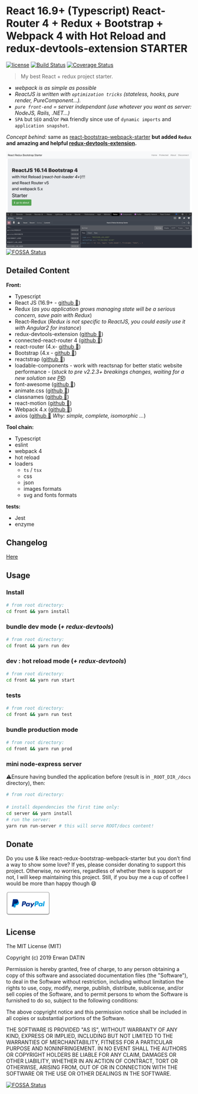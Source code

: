 # React 16.9+ (Typescript) React-Router 4 + Redux + Bootstrap + Webpack 4 with Hot Reload and redux-devtools-extension STARTER

[![license](https://img.shields.io/github/license/mashape/apistatus.svg?maxAge=2592000)](https://github.com/MacKentoch/react-redux-bootstrap-webpack-starter)
[![Build Status](https://travis-ci.org/MacKentoch/react-redux-bootstrap-webpack-starter.svg?branch=master)](https://travis-ci.org/MacKentoch/react-redux-bootstrap-webpack-starter)
[![Coverage Status](https://coveralls.io/repos/github/MacKentoch/react-redux-bootstrap-webpack-starter/badge.svg?branch=master)](https://coveralls.io/github/MacKentoch/react-redux-bootstrap-webpack-starter?branch=master)

> My best React + redux project starter.

- _webpack is as simple as possible_
- _ReactJS is written with `optimization tricks` (stateless, hooks, pure render, PureComponent...)._
- _`pure front-end` = server independant (use whatever you want as server: NodeJS, Rails, .NET...)_
- `SPA` but `SEO` and/or `PWA` friendly since use of `dynamic imports` and `application snapshot`.

_Concept behind:_ same as [react-bootstrap-webpack-starter](https://github.com/MacKentoch/react-bootstrap-webpack-starter) **but added `Redux` and amazing and helpful [redux-devtools-extension](https://github.com/zalmoxisus/redux-devtools-extension#redux-devtools-extension).**

![preview](./preview/preview.png)
[![FOSSA Status](https://app.fossa.io/api/projects/git%2Bgithub.com%2FMacKentoch%2Freact-redux-bootstrap-webpack-starter.svg?type=shield)](https://app.fossa.io/projects/git%2Bgithub.com%2FMacKentoch%2Freact-redux-bootstrap-webpack-starter?ref=badge_shield)

## Detailed Content

**Front:**

- Typescript
- React JS (16.9+ - [github :link:](https://github.com/facebook/react))
- Redux (_as you application grows managing state will be a serious concern, save pain with Redux_)
- React-Redux (_Redux is not specific to ReactJS, you could easily use it with Angular2 for instance_)
- redux-devtools-extension ([github :link:](https://github.com/zalmoxisus/redux-devtools-extension#redux-devtools-extension))
- connected-react-router 4 ([github :link:](https://github.com/supasate/connected-react-router))
- react-router (4.x- [github :link:](https://github.com/reactjs/react-router))
- Bootstrap (4.x - [github :link:](https://github.com/twbs/bootstrap))
- reactstrap ([github :link:](https://github.com/reactstrap/reactstrap))
- loadable-components - work with reactsnap for better static website performance - (_stuck to pre v2.2.3+ breakings changes, waiting for a new solution see [PR](https://github.com/stereobooster/react-snap/pull/338/commits/adf107b4bff212a854a93e2d90f89d369433a807)_)
- font-awesome ([github :link:](https://github.com/FortAwesome/Font-Awesome))
- animate.css ([github :link:](https://github.com/daneden/animate.css))
- classnames ([github :link:](https://github.com/JedWatson/classnames))
- react-motion ([github :link:](https://github.com/chenglou/react-motion))
- Webpack 4.x ([github :link:](https://github.com/webpack/webpack))
- axios ([github :link:](https://github.com/mzabriskie/axios) _Why: simple, complete, isomorphic ..._)

**Tool chain:**

- Typescript
- eslint
- webpack 4
- hot reload
- loaders
  - `ts` / `tsx`
  - css
  - json
  - images formats
  - svg and fonts formats

**tests:**

- Jest
- enzyme

## Changelog

[Here](./CHANGELOG.md)

## Usage

### Install

```bash
# from root directory:
cd front && yarn install
```

### bundle dev mode (_+ redux-devtools_)

```bash
# from root directory:
cd front && yarn run dev
```

### dev : hot reload mode (_+ redux-devtools_)

```bash
# from root directory:
cd front && yarn run start
```

### tests

```bash
# from root directory:
cd front && yarn run test
```

### bundle production mode

```bash
# from root directory:
cd front && yarn run prod
```

### mini node-express server

⚠️Ensure having bundled the application before (result is in `_ROOT_DIR_/docs` directory), then:

```bash
# from root directory:

# install dependencies the first time only:
cd server && yarn install
# run the server:
yarn run run-server # this will serve ROOT/docs content!
```

## Donate

Do you use & like react-redux-bootstrap-webpack-starter but you don’t find a way to show some love?
If yes, please consider donating to support this project. Otherwise, no worries, regardless of whether there is support or not, I will keep maintaining this project. Still, if you buy me a cup of coffee I would be more than happy though 😄

[![Support via PayPal](./assets/Paypal-button.png)](https://www.paypal.me/ErwanDatin/)

## License

The MIT License (MIT)

Copyright (c) 2019 Erwan DATIN

Permission is hereby granted, free of charge, to any person obtaining a copy of this software and associated documentation files (the "Software"), to deal in the Software without restriction, including without limitation the rights to use, copy, modify, merge, publish, distribute, sublicense, and/or sell copies of the Software, and to permit persons to whom the Software is furnished to do so, subject to the following conditions:

The above copyright notice and this permission notice shall be included in all copies or substantial portions of the Software.

THE SOFTWARE IS PROVIDED "AS IS", WITHOUT WARRANTY OF ANY KIND, EXPRESS OR IMPLIED, INCLUDING BUT NOT LIMITED TO THE WARRANTIES OF MERCHANTABILITY, FITNESS FOR A PARTICULAR PURPOSE AND NONINFRINGEMENT. IN NO EVENT SHALL THE AUTHORS OR COPYRIGHT HOLDERS BE LIABLE FOR ANY CLAIM, DAMAGES OR OTHER LIABILITY, WHETHER IN AN ACTION OF CONTRACT, TORT OR OTHERWISE, ARISING FROM, OUT OF OR IN CONNECTION WITH THE SOFTWARE OR THE USE OR OTHER DEALINGS IN THE SOFTWARE.

[![FOSSA Status](https://app.fossa.io/api/projects/git%2Bgithub.com%2FMacKentoch%2Freact-redux-bootstrap-webpack-starter.svg?type=large)](https://app.fossa.io/projects/git%2Bgithub.com%2FMacKentoch%2Freact-redux-bootstrap-webpack-starter?ref=badge_large)

